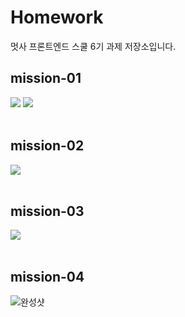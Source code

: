 # Homework
멋사 프론트엔드 스쿨 6기 과제 저장소입니다.

## mission-01
<img src="https://github.com/KIMGEUNDU/homeWork/assets/126174401/3f72c7ce-7ea3-4ca3-9a75-9ea4c7a3ff7e">
<img src="https://github.com/KIMGEUNDU/homeWork/assets/126174401/e138ee2e-ffe7-4c2b-9713-ea49e145c1cd">

<br>
<br>

## mission-02
<img src="https://github.com/KIMGEUNDU/homeWork/assets/126174401/bfc859f5-6bda-4fa5-9bc3-d7c5fa52c68e">

<br>
<br>

## mission-03
<img src="https://github.com/KIMGEUNDU/homeWork/assets/126174401/b6a39c14-a4dc-4ce9-8f42-05275ea6c453">

<br>
<br>

## mission-04

![완성샷](https://github.com/KIMGEUNDU/homeWork/assets/126174401/f67bdbd7-d08f-4e35-8d15-c7124a5b7c07)
